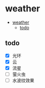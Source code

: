 # weather

- [weather](#weather)
  - [todo](#todo)

## todo

- [x] 光环
- [x] 云
- [x] 流星
- [ ] 萤火虫
- [ ] 水波纹效果
